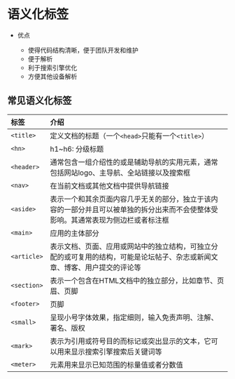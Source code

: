 # 语义化标签

- 优点

  - 使得代码结构清晰，便于团队开发和维护
  - 便于解析
  - 利于搜索引擎优化
  - 方便其他设备解析

## 常见语义化标签

| 标签 | 介绍 |
| :-- | :-- |
| `<title>` | 定义文档的标题（一个`<head>`只能有一个`<title>`） |
| `<hn>` | h1~h6: 分级标题 |
| `<header>` | 通常包含一组介绍性的或是辅助导航的实用元素，通常包括网站logo、主导航、全站链接以及搜索框 |
| `<nav>` | 在当前文档或其他文档中提供导航链接 |
| `<aside>` | 表示一个和其余页面内容几乎无关的部分，独立于该内容的一部分并且可以被单独的拆分出来而不会使整体受影响。其通常表现为侧边栏或者标注框 |
| `<main>` | 应用的主体部分 |
| `<article>` | 表示文档、页面、应用或网站中的独立结构，可独立分配的或可复用的结构，可能是论坛帖子、杂志或新闻文章、博客、用户提交的评论等 |
| `<section>` | 表示一个包含在HTML文档中的独立部分，比如章节、页眉、页脚 |
| `<footer>` | 页脚 |
| `<small>` | 呈现小号字体效果，指定细则，输入免责声明、注解、署名、版权 |
| `<mark>` | 表示为引用或符号目的而标记或突出显示的文本，它可以用来显示搜索引擎搜索后关键词等 |
| `<meter>` | 元素用来显示已知范围的标量值或者分数值 |
